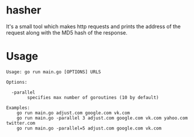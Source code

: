 # hasher

It's a small tool which makes http requests and prints the address of the request along with the MD5 hash of the response.
# Usage

```
Usage: go run main.go [OPTIONS] URLS 

Options:

  -parallel
    	specifies max number of goroutines (10 by default)

Examples:
    go run main.go adjust.com google.com vk.com
    go run main.go -parallel 3 adjust.com google.com vk.com yahoo.com twitter.com
    go run main.go -parallel=5 adjust.com google.com vk.com
```
